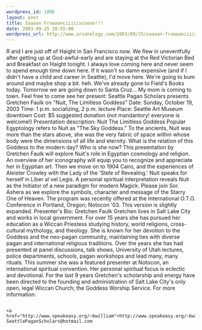 ```yaml
--- 
wordpress_id: 1896
layout: post
title: Saaaan Fraaaanciiiiiscoooo!!!
date: 2003-09-25 20:55:00
wordpress_url: http://www.arcanology.com/2003/09/25/saaaan-fraaaanciiiiiscoooo/
---
```

R and I are just off of Haight in San Francisco now. We flew in uneventfully after getting up at God-awful-early and are staying at the Red Victorian Bed and Breakfast on Haight tonight. I always love coming here and never seem to spend enough time down here. If it wasn't so damn expensive (and if I didn't have a child and career in Seattle), I'd move here. We're going to bum around and maybe shop a bit. heh. We've already gone to Field's Books today. Tomorrow we are going down to Santa Cruz... My mom is coming to town. Feel free to come see her present: Seattle Pagan Scholars presents Gretchen Faulk on "Nuit, The Limitless Goddess" Date: Sunday, October 19, 2003 Time: 1 p.m. socializing, 2 p.m. lecture Place: Seattle Art Museum downtown Cost: $5 suggested donation (not mandantory! everyone is welcome!) Presentation description: Nuit The Limitless Goddess Popular Egyptology refers to Nuit as "The Sky Goddess." To the ancients, Nuit was more than the stars above, she was the very fabric of space within whose body were the dimensions of all life and eternity. What is the relation of this Goddess to the modern day? Who is she now? This presentation by Gretchen Faulk will explore Nuit's role in Egyptian cosmology and religion. An overview of her iconography will equip you to recognize and appreciate her in Egyptian art. Then we move on to 1904 Cairo, and the experiences of Aleister Crowley with the Lady of the 'Stele of Revealing.' Nuit speaks for herself in Liber al vel Legis. A personal spiritual interpretation reveals Nuit as the Initiator of a new paradigm for modern Magick. Please join Sor. Ashera as we explore the symbols, character and message of the Starry One of Heaven. The program was recently offered at the International O.T.O. Conference in Portland, Oregon; Notocon '03. This version is slightly expanded. Presenter's Bio: Gretchen Faulk Gretchen lives in Salt Lake City and works in local government. For over 15 years she has pursued her education as a Wiccan Priestess studying history, world religions, cross-cultural mythology, and theology. She is known for her devotion to the Goddess and the neo-pagan community, maintaining ties with diverse pagan and international religious traditions. Over the years she has had presented at panel discussions, talk shows, University of Utah lectures, police departments, schools, pagan workshops and lead many, many rituals. This summer she was a featured presenter at Notocon, an international spiritual convention. Her personal spiritual focus is eclectic and devotional. For the last 9 years Gretchen's scholarship and energy have been directed to the founding and administration of Salt Lake City's only open, legal Wiccan Church; the Goddess Worship Service. For more information: 
                                                                                                                                                        
                                                                                                                                                        <a href="http://www.speakeasy.org/~bwilliam">http://www.speakeasy.org/~bwilliam</a> SeattlePaganScholars@hotmail.com